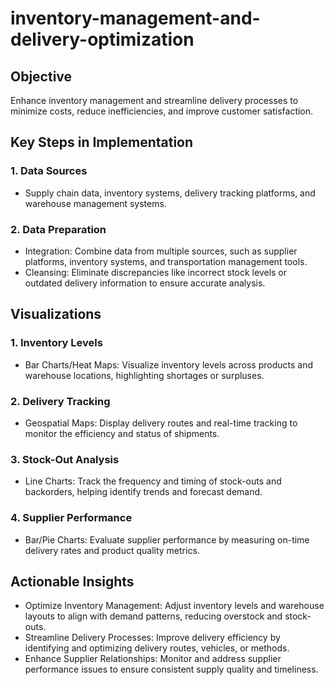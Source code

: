 # inventory-management-and-delivery-optimization
## Objective
Enhance inventory management and streamline delivery processes to minimize costs, reduce inefficiencies, and improve customer satisfaction.
## Key Steps in Implementation
### 1.	Data Sources
  - Supply chain data, inventory systems, delivery tracking platforms, and warehouse management systems.
### 2.	Data Preparation
  - Integration: Combine data from multiple sources, such as supplier platforms, inventory systems, and transportation management tools.
  - Cleansing: Eliminate discrepancies like incorrect stock levels or outdated delivery information to ensure accurate analysis.
## Visualizations
### 1.	Inventory Levels
 - Bar Charts/Heat Maps: Visualize inventory levels across products and warehouse locations, highlighting shortages or surpluses.
### 2.	Delivery Tracking
 - Geospatial Maps: Display delivery routes and real-time tracking to monitor the efficiency and status of shipments.
### 3.	Stock-Out Analysis
 - Line Charts: Track the frequency and timing of stock-outs and backorders, helping identify trends and forecast demand.
### 4.	Supplier Performance
- Bar/Pie Charts: Evaluate supplier performance by measuring on-time delivery rates and product quality metrics.

## Actionable Insights
 - Optimize Inventory Management: Adjust inventory levels and warehouse layouts to align with demand patterns, reducing overstock and stock-outs.
 - Streamline Delivery Processes: Improve delivery efficiency by identifying and optimizing delivery routes, vehicles, or methods.
 - Enhance Supplier Relationships: Monitor and address supplier performance issues to ensure consistent supply quality and timeliness.
